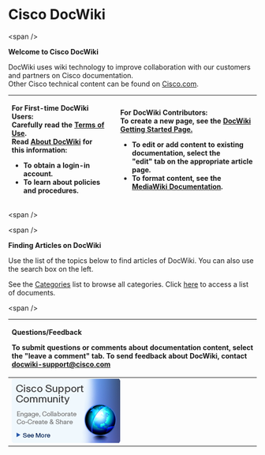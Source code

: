 # Cisco DocWiki

 &lt;span /&gt;

**Welcome to Cisco DocWiki**

DocWiki uses wiki technology to improve collaboration with our customers and partners on Cisco documentation.  
 Other Cisco technical content can be found on [Cisco.com](http://web.archive.org/web/20181229220648/http://www.cisco.com/).

<table>
  <thead>
    <tr>
      <th style="text-align:left">
        <p><b>For First-time DocWiki Users:</b>
          <br />Carefully read the <a href="http://web.archive.org/web/20181229220648/http://docwiki.cisco.com/wiki/DocWiki:Terms_of_use">Terms of Use</a>.
          <br
          />Read <a href="http://web.archive.org/web/20181229220648/http://docwiki.cisco.com/wiki/DocWiki:About">About DocWiki</a> for
          this information:
          <br />
        </p>
        <ul>
          <li>To obtain a login-in account.</li>
          <li>To learn about policies and procedures.</li>
        </ul>
      </th>
      <th style="text-align:left"></th>
      <th style="text-align:left">
        <p><b>For DocWiki Contributors:</b>
          <br />To create a new page, see the <a href="http://web.archive.org/web/20181229220648/http://docwiki.cisco.com/wiki/DocWiki:Getting_Started">DocWiki Getting Started Page.</a>
        </p>
        <ul>
          <li>To edit or add content to existing documentation, select the
            <br />&quot;edit&quot; tab on the appropriate article page.</li>
          <li>To format content, see the <a href="http://web.archive.org/web/20181229220648/http://www.mediawiki.org/wiki/Help:Contents">MediaWiki Documentation</a>.</li>
        </ul>
      </th>
    </tr>
  </thead>
  <tbody></tbody>
</table>&lt;span /&gt;  


 &lt;span /&gt;

**Finding Articles on DocWiki**

Use the list of the topics below to find articles of DocWiki. You can also use the search box on the left.

  See the [Categories](http://web.archive.org/web/20181229220648/http://docwiki.cisco.com/wiki/Special:Categories) list to browse all categories. Click [here](http://web.archive.org/web/20181229220648/http://docwiki.cisco.com/wiki/List_of_Documents) to access a list of documents.

&lt;span /&gt;  
  


<table>
  <thead>
    <tr>
      <th style="text-align:left">
        <p> <b>Questions/Feedback</b>
        </p>
        <p>To submit <b>questions</b> or comments about documentation content, select
          the &quot;leave a comment&quot; tab. To send <b>feedback</b> about DocWiki,
          contact
          <br /><a href="http://web.archive.org/web/20181229220648/mailto:docwiki-support@cisco.com">docwiki-support@cisco.com</a>
        </p>
      </th>
    </tr>
  </thead>
  <tbody>
    <tr>
      <td style="text-align:left"><a href="http://web.archive.org/web/20181229220648/http://supportforums.cisco.com/index.jspa?channel=bannerad"><img src="../.gitbook/assets/image003.png" alt="CSC link"/></a>
      </td>
    </tr>
  </tbody>
</table>